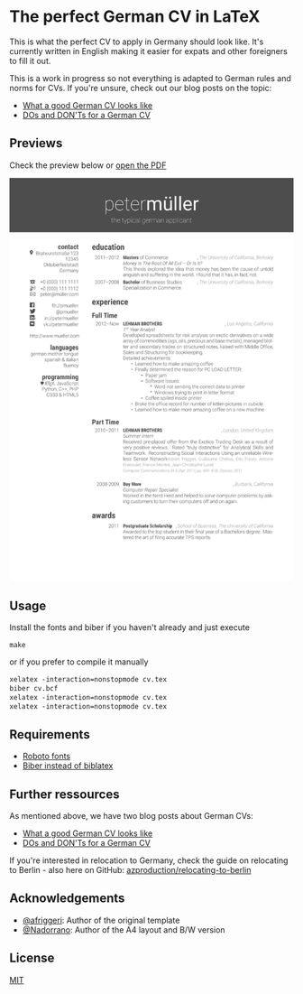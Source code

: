 # The perfect German CV in LaTeX

This is what the perfect CV to apply in Germany should look like. It's currently written in English making it easier for expats and other foreigners to fill it out.

This is a work in progress so not everything is adapted to German rules and norms for CVs. If you're unsure, check out our blog posts on the topic:
* [What a good German CV looks like](http://www.germanitjobs.com/blog/what-a-good-german-cv-looks-like/)
* [DOs and DON'Ts for a German CV](http://www.germanitjobs.com/blog/a-german-cv-some-dos-and-no-we-always-keep-things-positive/)

## Previews
Check the preview below or [open the PDF](https://github.com/germanitjobs/perfect-german-cv/raw/master/cv.pdf)

![Preview of the perfect German CV](cv.jpg)

## Usage
Install the fonts and biber if you haven't already and just execute

```
make
```

or if you prefer to compile it manually

```
xelatex -interaction=nonstopmode cv.tex
biber cv.bcf
xelatex -interaction=nonstopmode cv.tex
xelatex -interaction=nonstopmode cv.tex
```

## Requirements
* [Roboto fonts](https://material.google.com/resources/roboto-noto-fonts.html)
* [Biber instead of biblatex](http://biblatex-biber.sourceforge.net/)

## Further ressources
As mentioned above, we have two blog posts about German CVs:
* [What a good German CV looks like](http://www.germanitjobs.com/blog/what-a-good-german-cv-looks-like/)
* [DOs and DON'Ts for a German CV](http://www.germanitjobs.com/blog/a-german-cv-some-dos-and-no-we-always-keep-things-positive/)

If you're interested in relocation to Germany, check the guide on relocating to Berlin - also here on GitHub:  [azproduction/relocating-to-berlin](https://github.com/azproduction/relocating-to-berlin)

## Acknowledgements
* [@afriggeri](https://github.com/afriggeri): Author of the original template
* [@Nadorrano](https://github.com/Nadorrano/cv-friggeri-x): Author of the A4 layout and B/W version

## License
[MIT](LICENSE)
